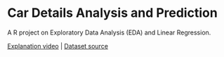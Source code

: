 # Car Details Analysis and Prediction

A R project on Exploratory Data Analysis (EDA) and Linear Regression.

[Explanation video](https://www.youtube.com/watch?v=HyV9q0NngJc) | [Dataset source](https://www.kaggle.com/datasets/nehalbirla/vehicle-dataset-from-cardekho)
